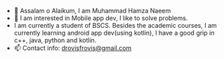 - 👋 Assalam o Alaikum, I am Muhammad Hamza Naeem
- 👀 I am interested in Mobile app dev, I like to solve problems.
-    I am currently a student of BSCS.
     Besides the academic courses, I am currently learning android app dev(using kotlin), I have a good grip in c++, java, python and kotlin. 
- 📫 Contact info: drovisfrovis@gmail.com

<!---
ranahamza11/ranahamza11 is a ✨ special ✨ repository because its `README.md` (this file) appears on your GitHub profile.
You can click the Preview link to take a look at your changes.
--->
